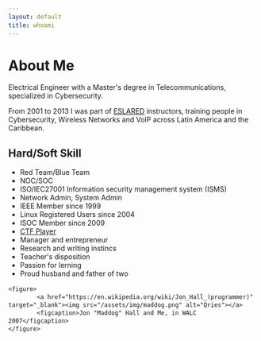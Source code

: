 ```yaml
---
layout: default
title: whoami
---
```


<div class="post">
	<h1 class="pageTitle">About Me</h1>
	<p class="intro">Electrical Engineer with a Master's degree in Telecommunications, specialized in Cybersecurity.</p>
	<p>From 2001 to 2013 I was part of  <a href="https://www.internetsociety.org/news/press-releases/2008/leading-latin-american-foundation-eslared-receives-10th-annual-jonathan-b-postel-service-award-promoting-internet-latin-america/" target="_blank">ESLARED</a> instructors, training people in Cybersecurity, Wireless Networks and VoIP across Latin America and the Caribbean.</p>
	<h2>Hard/Soft Skill</h2>
	<ul>
		<li>Red Team/Blue Team</li>
  		<li>NOC/SOC</li>
  		<li>ISO/IEC27001 Information security management system (ISMS)</li>
  		<li>Network Admin, System Admin</li>
  		<li>IEEE Member since 1999</li>
  		<li>Linux Registered Users since 2004</li>
  		<li>ISOC Member since 2009 </li>
		<li><a href="https://github.com/leonuz/CTFs" target="_blank">CTF Player</a></li>
		<li>Manager and entrepreneur</li>
		<li>Research and writing instincs</li>
		<li>Teacher's disposition</li>
		<li>Passion for lerning</li>
  		<li>Proud husband and father of two</li>
	</ul>
	
	<figure>
        	<a href="https://en.wikipedia.org/wiki/Jon_Hall_(programmer)" target="_blank"><img src="/assets/img/maddog.png" alt="Qries"></a>
        	<figcaption>Jon "Maddog" Hall and Me, in WALC 2007</figcaption>
	</figure>

</div>
